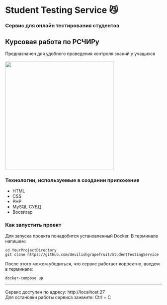 # Student Testing Service :smirk_cat:

### Сервис для онлайн тестирования студентов
## Курсовая работа по РСЧИРу
Предназначен для удобного проведения контроля знаний у учащихся
<br>
<br>
<img width="350" height="350" src="https://gobigo.ru/wp-content/uploads/2021/02/geometry-155757_1280-935x1024.png"/>

### Технологии, используемые в создании приложения
- HTML
- CSS
- PHP
- MySQL СУБД
- Bootstrap
### Как запустить проект
Для запуска проекта понадобится установленный Docker.
В терминале напишем:
```
cd YourProjectDirectory
git clone https://github.com/devilishgrapefruit/StudentTestingService
```
После этого можем убедиться, что сервис работает корректно, введем в терминале:
```
docker-compose up
```
___
Сервис доступен по адресу: 
http://localhost:27
<br>
Для остановки работы сервиса зажмите: Ctrl + C

